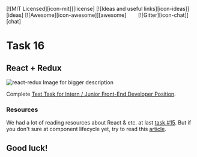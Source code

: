 [![MIT Licensed][icon-mit]][license]
[![Ideas and useful links][icon-ideas]][ideas]
[![Awesome][icon-awesome]][awesome]
&nbsp;&nbsp;&nbsp;&nbsp;&nbsp;&nbsp;
[![Gitter][icon-chat]][chat]

# Task 16

## React + Redux

![react-redux](https://cdn-images-1.medium.com/max/1000/1*G2QwxPF2TvWXzRUnA4axoA.png)
Image for bigger description


Complete [Test Task for Intern / Junior Front-End Developer Position](https://gist.github.com/krambertech/ecb3890824fd7ada0f4ec1ff55125758).

### Resources

We had a lot of reading resources about React & etc. at last [task #15](https://github.com/kottans/frontend/blob/master/test15.md).
But if you don't sure at component lifecycle yet,
try to read this [article](https://habr.com/post/358090/).

## Good luck!
